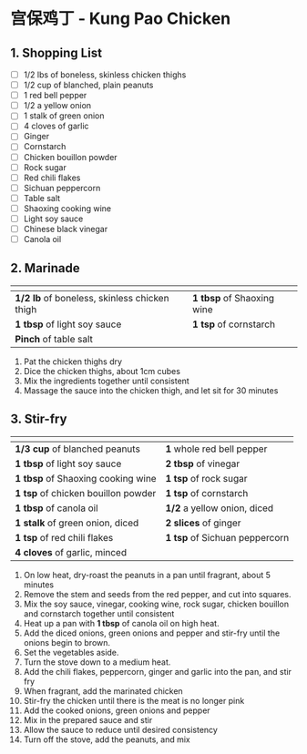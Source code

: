 # 宫保鸡丁 - Kung Pao Chicken

## 1. Shopping List
- [ ] 1/2 lbs of boneless, skinless chicken thighs
- [ ] 1/2 cup of blanched, plain peanuts
- [ ] 1 red bell pepper
- [ ] 1/2 a yellow onion
- [ ] 1 stalk of green onion
- [ ] 4 cloves of garlic
- [ ] Ginger
- [ ] Cornstarch
- [ ] Chicken bouillon powder
- [ ] Rock sugar
- [ ] Red chili flakes
- [ ] Sichuan peppercorn
- [ ] Table salt
- [ ] Shaoxing cooking wine
- [ ] Light soy sauce
- [ ] Chinese black vinegar
- [ ] Canola oil

## 2. Marinade
|<!-- -->|<!-- -->|
|---|---|
| **1/2 lb** of boneless, skinless chicken thigh | **1 tbsp** of Shaoxing wine |
| **1 tbsp** of light soy sauce | **1 tsp** of cornstarch |
| **Pinch** of table salt | |

1. Pat the chicken thighs dry
2. Dice the chicken thighs, about 1cm cubes
3. Mix the ingredients together until consistent
4. Massage the sauce into the chicken thigh, and let sit for 30 minutes 

## 3. Stir-fry
|<!-- -->|<!-- -->|
|---|---|
| **1/3 cup** of blanched peanuts | **1** whole red bell pepper |
| **1 tbsp** of light soy sauce | **2 tbsp** of vinegar |
| **1 tbsp** of Shaoxing cooking wine | **1 tsp** of rock sugar |
| **1 tsp** of chicken bouillon powder | **1 tsp** of cornstarch |
| **1 tbsp** of canola oil | **1/2** a yellow onion, diced |
| **1 stalk** of green onion, diced | **2 slices** of ginger |
| **1 tsp** of red chili flakes | **1 tsp** of  Sichuan peppercorn |
| **4 cloves** of garlic, minced | |

1. On low heat, dry-roast the peanuts in a pan until fragrant, about 5 minutes
2. Remove the stem and seeds from the red pepper, and cut into squares.
3. Mix the soy sauce, vinegar, cooking wine, rock sugar, chicken bouillon and cornstarch together until consistent
4. Heat up a pan with **1 tbsp** of canola oil on high heat.
5. Add the diced onions, green onions and pepper and stir-fry until the onions begin to brown. 
6. Set the vegetables aside.
7. Turn the stove down to a medium heat.
8. Add the chili flakes, peppercorn, ginger and garlic into the pan, and stir fry
9. When fragrant, add the marinated chicken
10. Stir-fry the chicken until there is the meat is no longer pink
11. Add the cooked onions, green onions and pepper
12. Mix in the prepared sauce and stir
13. Allow the sauce to reduce until desired consistency
14. Turn off the stove, add the peanuts, and mix
